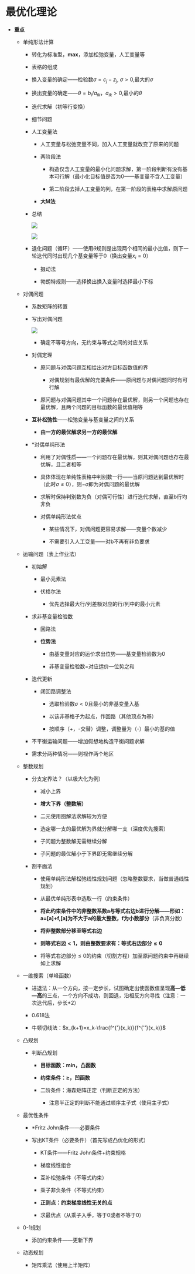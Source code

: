 # 最优化理论

-  **重点**

    -  单纯形法计算

        -  转化为标准型，**max**，添加松弛变量，人工变量等

        -  表格的组成

        -  换入变量的确定——检验数$\sigma=c_j-z_j$, $\sigma>0$,最大的$\sigma$

        -  换出变量的确定——$\theta=b_i/a_{ik}，a_{ik}>0$,最小的$\theta$

        -  迭代求解（初等行变换）

        -  细节问题

        -  人工变量法

            -  人工变量与松弛变量不同，加入人工变量就改变了原来的问题

            -  两阶段法

                -  构造仅含人工变量的最小化问题求解，第一阶段判断有没有基本可行解（最小化目标值是否为0——基变量不含人工变量）

                -  第二阶段去掉人工变量的列，在第一阶段的表格中求解原问题

            -  **大M法**

        -  总结

            ![](media/a88c1041370642a1942abd532c36033-png)

            ![](media/f0f54cf946dde2296abc4576cb02646a.png)

        -  退化问题（循环）——使用$\theta$规则是出现两个相同的最小比值，则下一轮迭代同时出现几个基变量等于0（换出变量$x_i=0$）

            -  摄动法

            -  勃朗特规则——选择换出换入变量时选择最小下标

    -  对偶问题

        -  系数矩阵的转置

        -  写出对偶问题

            ![](media/5aac225c2efd667773f3cdcb6ef2d36-png)

            -  确定不等号方向，无约束与等式之间的对应关系

        -  对偶定理

            -  原问题与对偶问题互相给出对方目标函数值的界

                -  对偶规划有最优解的充要条件——原问题与对偶问题同时有可行解

            -  原问题与对偶问题其中一个问题存在最优解，则另一个问题也存在最优解，且两个问题的目标函数的最优值相等

        -  **互补松弛性**——松弛变量与基变量之间的关系

            -  **由一方的最优解求另一方的最优解**

        -  *对偶单纯形法

            -  利用了对偶性质——一个问题存在最优解，则其对偶问题也存在最优解，且二者相等

            -  具体体现在单纯性表格中判别数一行——当原问题达到最优解时（此时$\sigma\le0$），则$-\sigma$即为对偶问题的最优解

            -  求解时保持判别数为负（对偶可行性）进行迭代求解，直至b行均非负

            -  对偶单纯形法优点

                -  某些情况下，对偶问题更容易求解——变量个数减少

                -  不需要引入人工变量——对b不再有非负要求

    -  运输问题（表上作业法）

        -  初始解

            -  最小元素法

            -  伏格尔法

                -  优先选择最大行/列差额对应的行/列中的最小元素

        -  求非基变量检验数

            -  回路法

            -  **位势法**

                -  由基变量对应的运价求出位势——基变量检验数为0

                -  非基变量检验数=对应运价—位势之和

        -  迭代更新

            -  闭回路调整法

                -  选取检验数$\sigma<0$且最小的非基变量入基

                -  以该非基格子为起点，作回路（其他顶点为基）

                -  按顺序（+，-交替）调整，调整量为（-）最小的基的值

        -  不平衡运输问题——增加假想地构造平衡问题求解

        -  需求分两种情况——则视作两个地区

    -  整数规划

        -  分支定界法？（以极大化为例）

            -  减小上界

            -  **增大下界（整数解）**

            -  二元使用图解法求解较为方便

            -  选定哪一支的最优解为界就分解哪一支（深度优先搜索）

            -  子问题为整数解无需继续分解

            -  子问题的最优解小于下界即无需继续分解

        -  割平面法

            -  使用单纯形法解松弛线性规划问题（忽略整数要求，当做普通线性规划）

            -  从最优单纯形表中选取一行（约束条件）

            -  **将此约束条件中的非整数系数a与等式右边b进行分解——形如：a=[a]+f,[a]为不大于a的最大整数，f为小数部分**（非负真分数）

            -  **将非整数部分移至等式右边**

            -  **则等式右边$<1$，则由整数要求有：等式右边部分$\le0$**

            -  将等式右边部分$\le0$的约束（切割方程）加至原问题约束中再继续如上求解

    -  一维搜索（单峰函数）

        -  进退法：从一个方向，按一定步长，试图确定出使函数值呈现**高—低—高**的三点，一个方向不成功，则回退，沿相反方向寻找（注意：一次迭代后，步长$*2$）

        -  0.618法

        -  牛顿切线法：$x_{k+1}=x_k-\frac{f^{'}(x_k)}{f^{''}(x_k)}$

    -  凸规划

        -  判断凸规划

            -  **目标函数：min，凸函数**

            -  **约束条件：$\ge$，凹函数**

            -  二阶条件：海森矩阵正定（判断正定的方法）

                -  注意半正定的判断不能通过顺序主子式（使用主子式）

    -  最优性条件

        -  *Fritz John条件——必要条件

        -  写出KT条件（必要条件）（首先写成凸优化的形式）

            -  KT条件——Fritz John条件+约束规格

            -  梯度线性组合

            -  互补松弛条件（不等式约束）

            -  乘子非负条件（不等式约束）

            -  **正则点：约束梯度线性无关的点**

            -  求最优点（从乘子入手，等于0或者不等于0）

    -  0-1规划

        -  添加约束条件——更新下界

    -  动态规划

        -  矩阵乘法（使用上半矩阵）
